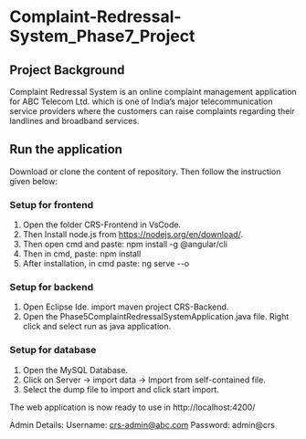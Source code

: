 # Complaint-Redressal-System_Phase7_Project

## Project Background
Complaint Redressal System is an online complaint management application for ABC Telecom Ltd. which is one of India’s major telecommunication service providers where the customers can raise complaints regarding their landlines and broadband services.

## Run the application
Download or clone the content of repository. Then follow the instruction given below:

### Setup for frontend
1. Open the folder CRS-Frontend in VsCode.
2. Then Install node.js from https://nodejs.org/en/download/.
3. Then open cmd and paste: npm install -g @angular/cli
4. Then in cmd, paste: npm install
5. After installation, in cmd paste: ng serve --o

### Setup for backend
1. Open Eclipse Ide. import maven project CRS-Backend.
2. Open the Phase5ComplaintRedressalSystemApplication.java file. Right click and select run as java application.

### Setup for database
1. Open the MySQL Database.
2. Click on Server -> import data -> Import from self-contained file.
3. Select the dump file to import and click start import.

The web application is now ready to use in http://localhost:4200/

Admin Details:
Username: crs-admin@abc.com
Password: admin@crs
